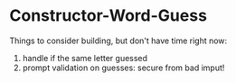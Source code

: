 # Constructor-Word-Guess

Things to consider building, but don't have time right now:
1. handle if the same letter guessed 
2. prompt validation on guesses: secure from bad imput! 